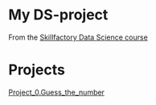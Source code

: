 # My DS-project
From the [Skillfactory Data Science course](https://skillfactory.ru/data-scientist-pro)
# Projects
[Project_0.Guess_the_number](https://github.com/Loprima/sf_data_science/tree/main/project_0)
